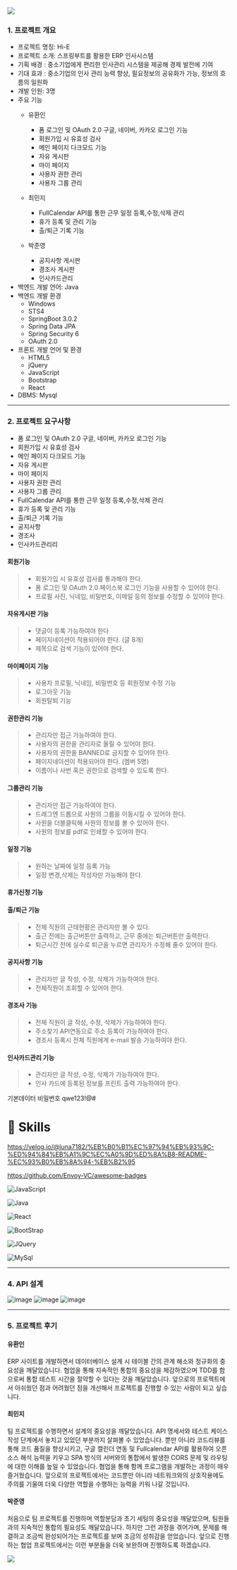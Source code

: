 <img src="https://capsule-render.vercel.app/api?type=waving&color=BDBDC8&height=150&section=header" />

### 1. 프로젝트 개요
- 프로젝트 명칭: Hi-E
- 프로젝트 소개: 스프링부트를 활용한 ERP 인사시스템
- 기획 배경 : 중소기업에게 편리한 인사관리 시스템을 제공해 경제 발전에 기여
- 기대 효과 : 중소기업의 인사 관리 능력 향상, 필요정보의 공유화가 가능, 정보의 흐름의 일원화
- 개발 인원: 3명
- 주요 기능
	- 유환인 
		- 폼 로그인 및 OAuth 2.0 구글, 네이버, 카카오 로그인 기능	
		- 회원가입 시 유효성 검사	
		- 메인 페이지 다크모드 기능
		- 자유 게시판 
		- 마이 페이지
		- 사용자 권한 관리 
		- 사용자 그룹 관리
  	- 최민지	
	   	- FullCalendar API를 통한 근무 일정 등록,수정,삭제 관리
	   	- 휴가 등록 및 관리 기능
	   	- 출/퇴근 기록 기능
  	 
  	- 박준영
  		- 공지사항 게시판
  	 	- 경조사 게시판
  	  	- 인사카드관리  
- 백엔드 개발 언어: Java
- 백엔드 개발 환경
	- Windows
	- STS4
	- SpringBoot 3.0.2
	- Spring Data JPA
	- Spring Security 6
	- OAuth 2.0
- 프론트 개발 언어 및 환경
	- HTML5
	- jQuery
	- JavaScript
	- Bootstrap
	- React
- DBMS: Mysql

<hr>

### 2. 프로젝트 요구사항
- 폼 로그인 및 OAuth 2.0 구글, 네이버, 카카오 로그인 기능
- 회원가입 시 유효성 검사
- 메인 페이지 다크모드 기능
- 자유 게시판 
- 마이 페이지
- 사용자 권한 관리 
- 사용자 그룹 관리 
- FullCalendar API를 통한 근무 일정 등록,수정,삭제 관리
- 휴가 등록 및 관리 기능
- 출/퇴근 기록 기능
- 공지사항
- 경조사
- 인사카드관리리

#### 회원기능
> - 회원가입 시 유효성 검사를 통과해야 한다.
> - 폼 로그인 및 OAuth 2.0 페이스북 로그인 기능을 사용할 수 있어야 한다.
> - 프로필 사진, 닉네임, 비밀번호, 이메일 등의 정보를 수정할 수 있어야 한다.

#### 자유게시판 기능
> - 댓글이 등록 가능하여야 한다
> - 페이지네이션이 적용되어야 한다. (글 8개)
> - 제목으로 검색 기능이 있어야 한다.


#### 마이페이지 기능
> - 사용자 프로필, 닉네임, 비밀번호 등 회원정보 수정 기능
> - 로그아웃 기능
> - 회원탈퇴 기능

#### 권한관리 기능
> - 관리자만 접근 가능하여야 한다.
> - 사용자의 권한을 관리자로 올릴 수 있어야 한다.
> - 사용자의 권한을 BANNED로 금지할 수 있어야 한다.
> - 페이지네이션이 적용되어야 한다. (멤버 5명)
> - 이름이나 사번 혹은 권한으로 검색할 수 있도록 한다.

#### 그룹관리 기능
> - 관리자만 접근 가능하여야 한다.
> - 드래그엔 드롭으로 사원의 그룹을 이동시킬 수 있어야 한다.
> - 사원을 더블클릭해 사원의 정보를 볼 수 있어야 한다.
> - 사원의 정보를 pdf로 인쇄할 수 있어야 한다.

#### 일정 기능
> - 원하는 날짜에 일정 등록 가능
> - 일정 변경,삭제는 작성자만 가능해야 한다.

#### 휴가신청 기능

#### 출/퇴근 기능
> - 전체 직원의 근태현황은 관리자만 볼 수 있다.
> - 출근 전에는 출근버튼만 출력하고, 근무 중에는 퇴근버튼만 출력한다.
> - 퇴근시간 전에 실수로 퇴근을 누르면 관리자가 수정해 줄수 있어야 한다.

#### 공지사항 기능
> -  관리자만 글 작성, 수정, 삭제가 가능하여야 한다.
> -  전체직원이 조회할 수 있어야 한다.

#### 경조사 기능
> -  전체 직원이 글 작성, 수정, 삭제가 가능하여야 한다.
> -  주소찾기 API연동으로 주소 등록이 가능하여야 한다.
> -  경조사 등록시 전체 직원에게 e-mail 발송 가능하여야 한다.

#### 인사카드관리 기능
> -  관리자만 글 작성, 수정, 삭제가 가능하여야 한다.
> -  인사 카드에 등록된 정보를 프린트 출력 가능하여야 한다.

기본데이터 비밀번호 qwe123!@#


# 🚀 Skills


https://velog.io/@luna7182/%EB%B0%B1%EC%97%94%EB%93%9C-%ED%94%84%EB%A1%9C%EC%A0%9D%ED%8A%B8-README-%EC%93%B0%EB%8A%94-%EB%B2%95

https://github.com/Envoy-VC/awesome-badges


![JavaScript](https://img.shields.io/badge/JavaScript-F7DF1E?style=for-the-badge&logo=JavaScript&logoColor=white)

![Java](https://img.shields.io/badge/Java-ED8B00?style=for-the-badge&logo=openjdk&logoColor=white)

![React](https://img.shields.io/badge/React-20232A?style=for-the-badge&logo=react&logoColor=61DAFB)

![BootStrap](https://img.shields.io/badge/Bootstrap-563D7C?style=for-the-badge&logo=bootstrap&logoColor=white)

![JQuery](https://img.shields.io/badge/jQuery-0769AD?style=for-the-badge&logo=jquery&logoColor=white)

![MySql](https://img.shields.io/badge/MySQL-00000F?style=for-the-badge&logo=mysql&logoColor=white)

<hr>

### 4. API 설계

![image](https://github.com/yoohwanihn/Hi-E/assets/73772238/b101c5bd-419e-4d12-a355-4d5d011e9fc2)
![image](https://github.com/yoohwanihn/Hi-E/assets/73772238/b09d9e63-fca1-4fa3-b0ed-e647d7fe0562)
![image](https://github.com/yoohwanihn/Hi-E/assets/73772238/bc844692-2c3d-4ceb-96b0-8057d4b6052a)


<hr>

### 5. 프로젝트 후기

#### 유환인

ERP 사이트를 개발하면서 데이터베이스 설계 시 테이블 간의 관계 해소와 정규화의 중요성을 깨달았습니다. 협업을 통해 지속적인 통합의 중요성을 체감하였으며 TDD를 함으로써 통합 테스트 시간을 절약할 수 있다는 것을 깨달았습니다. 앞으로의 프로젝트에서 아쉬웠던 점과 어려웠던 점을 개선해서 프로젝트를 진행할 수 있는 사람이 되고 싶습니다.

#### 최민지

팀 프로젝트를 수행하면서 설계의 중요성을 깨달았습니다. API 명세서와 테스트 케이스 작성 단계에서 놓치고 있었던 부분까지 살펴볼 수 있었습니다. 뿐만 아니라 코드리뷰를 통해 코드 품질을 향상시키고, 구글 캘린더 연동 및 Fullcalendar API를 활용하여 오픈 소스 해석 능력을 키우고 SPA 방식의 서버와의 통합에서 발생한 CORS 문제 및 라우팅에 대한 이해를 높일 수 있었습니다. 협업을 통해 함께 프로그램을 개발하는 과정이 매우 즐거웠습니다. 앞으로의 프로젝트에서는 코드뿐만 아니라 네트워크와의 상호작용에도 주의를 기울여 더욱 다양한 역할을 수행하는 능력을 키워 나갈 것입니다.

#### 박준영

처음으로 팀 프로젝트를 진행하며 역할분담과 초기 세팅의 중요성을 깨달았으며, 팀원들과의 지속적인 통합의 필요성도 깨달았습니다.
하지만 그런 과정을 겪어가며, 문제를 해결하고 조금씩 완성되어가는 프로젝트를 보며 조금의 성취감을 얻었습니다. 앞으로 진행하는 협업 프로젝트에서는 이런 부분들을 더욱 보완하며 진행하도록 하겠습니다.





<img src="https://capsule-render.vercel.app/api?type=waving&color=BDBDC8&height=150&section=footer" />



